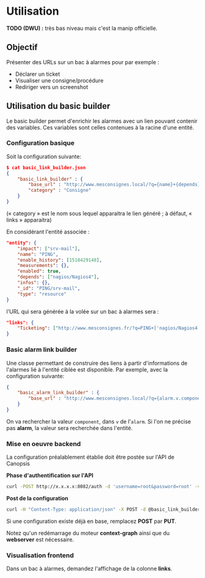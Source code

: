 # Utilisation

**TODO (DWU) :** très bas niveau mais c'est la manip officielle.

## Objectif

Présenter des URLs sur un bac à alarmes pour par exemple :

* Déclarer un ticket
* Visualiser une consigne/procédure
* Rediriger vers un screenshot

## Utilisation du basic builder

Le basic builder permet d'enrichir les alarmes avec un lien pouvant contenir des variables.
Ces variables sont celles contenues à la racine d'une entité.

### Configuration basique

Soit la configuration suivante:

```json
$ cat basic_link_builder.json
{
    "basic_link_builder" : {
        "base_url" : "http://www.mesconsignes.local/?q={name}+{depends}+{type}",
	    "category" : "Consigne"
    }
}
```

(« category » est le nom sous lequel apparaitra le lien généré ; à défaut, « links » apparaitra)

En considérant l'entité associée :

```json
"entity": {
    "impact": ["srv-mail"],
    "name": "PING",
    "enable_history": [1518429148],
    "measurements": {},
    "enabled": true,
    "depends": ["nagios/Nagios4"],
    "infos": {},
    "_id": "PING/srv-mail",
    "type": "resource"
}
```

l'URL qui sera générée à la volée sur un bac à alarmes sera :

```json
"links": {
    "Ticketing": ["http://www.mesconsignes.fr/?q=PING+['nagios/Nagios4']+resource"]
}
```

### Basic alarm link builder

Une classe permettant de construire des liens à partir d'informations de
l'alarmes lié à l'entité ciblée est disponible. Par exemple, avec la
configuration suivante:

```json
{
    "basic_alarm_link_builder" : {
        "base_url" : "http://www.mesconsignes.local/?q={alarm.v.component}"
    }
}
```

On va rechercher la valeur `component`, dans `v` de l'`alarm`. Si l'on ne
précise pas **alarm**, la valeur sera recherchée dans l'entité.

### Mise en oeuvre backend

La configuration préalablement établie doit être postée sur l'API de Canopsis

**Phase d'authentification sur l'API**

```bash
curl -POST http://x.x.x.x:8082/auth -d 'username=root&password=root' -vL -c canopsis_cookie
```

**Post de la configuration**

```bash
curl -H "Content-Type: application/json" -X POST -d @basic_link_builder.json http://localhost:28082/api/v2/associativetable/link_builders_settings -b canopsis_cookie
```

Si une configuration existe déjà en base, remplacez **POST** par **PUT**.


Notez qu'un redémarrage du moteur **context-graph** ainsi que du **webserver** est nécessaire.

### Visualisation frontend

Dans un bac à alarmes, demandez l'affichage de la colonne **links**.
